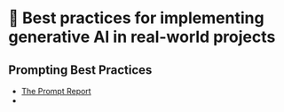 # 🚀 Best practices for implementing generative AI in real-world projects

## Prompting Best Practices
- [The Prompt Report](https://arxiv.org/pdf/2406.06608)
- 
